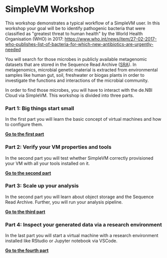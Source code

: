 # SimpleVM Workshop

This workshop demonstrates a typical workflow of a SimpleVM user.
In this workshop your goal will be to identify pathogenic bacteria
that were classified as "greatest threat to human health" by the 
World Health Organisation (WHO) in 2017: https://www.who.int/news/item/27-02-2017-who-publishes-list-of-bacteria-for-which-new-antibiotics-are-urgently-needed

You will search for those microbes
in publicly available metagenomic datasets that are stored in the 
Sequence Read Archive ([SRA](https://www.ncbi.nlm.nih.gov/sra)). 
In metagenomics, microbial genetic material 
is extracted from environmental samples like human gut, soil, 
freshwater or biogas plants in order to investigate the functions and
interactions of the microbial community.

In order to find those microbes, you will have to interact with 
the de.NBI Cloud via SimpleVM. This workshop is divided into three
parts.

### Part 1: Big things start small  

In the first part you will learn the basic concept of virtual machines
and how to configure them.

**[Go to the first part](part1.md)**

### Part 2: Verify your VM properties and tools

In the second part you will test whether SimpleVM correctly
provisioned your VM with all your tools installed on it.

**[Go to the second part](part2.md)**

### Part 3: Scale up your analysis 

In the second part you will learn about object storage and the 
Sequence Read Archive. Further, you will run your analysis pipeline.

**[Go to the third part](part3.md)**

### Part 4: Inspect your generated data via a research environment

In the last part you will start a virtual machine with a research
environment installed like RStudio or Jupyter notebook via VSCode.

**[Go to the fourth part](part4.md)**
